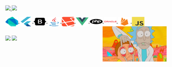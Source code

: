 ### 

<div>
  <a href="https://github.com/raphaelmoraes">
  <img height="180em" src="https://github-readme-stats.vercel.app/api?username=raphaelmoraes&show_icons=true&include_all_commits=true&count_private=true"/>
  <img height="180em" src="https://github-readme-stats.vercel.app/api/top-langs/?username=raphaelmoraes&layout=compact&langs_count=10"/>
</div>

  
<div style="display: inline_block"><br>
  <img align="center" height="30" width="40" title="Dart" src="https://github.com/devicons/devicon/blob/master/icons/dart/dart-original.svg">
  <img align="center" height="30" width="40" title="Flutter" src="https://github.com/devicons/devicon/blob/master/icons/flutter/flutter-original.svg">
  <img align="center" height="30" width="40" title="Bootstrap" src="https://github.com/devicons/devicon/blob/master/icons/bootstrap/bootstrap-plain.svg">
  <img align="center" height="30" width="40" title="Java" src="https://github.com/devicons/devicon/blob/master/icons/java/java-original.svg">
  <img align="center" height="30" width="40" title="Laravel" src="https://github.com/devicons/devicon/blob/master/icons/laravel/laravel-plain.svg">
  <img align="center" height="30" width="40" title="VueJS" src="https://github.com/devicons/devicon/blob/master/icons/vuejs/vuejs-original.svg">
  <img align="center" height="30" width="40" title="PHP" src="https://github.com/devicons/devicon/blob/master/icons/php/php-plain.svg">  
  <img align="center" height="30" width="40" title="Oracle" src="https://github.com/devicons/devicon/blob/master/icons/oracle/oracle-original.svg">
  <img align="center" height="30" width="40" title="Firebase" src="https://github.com/devicons/devicon/blob/master/icons/firebase/firebase-plain.svg">
  <img align="center" height="30" width="40" title="Javascript" src="https://raw.githubusercontent.com/devicons/devicon/master/icons/javascript/javascript-original.svg">
  
  
  <img align="right"  width="200" src="https://github.com/raphaelmoraes/raphaelmoraes/blob/main/rickmorty.gif">
</div>
  
  ##
  
  
  <div>
  <a href = "mailto:viladapenha@gmail.com"><img src="https://img.shields.io/badge/-Gmail-%23333?style=for-the-badge&logo=gmail&logoColor=white" target="_blank"></a>
  <a href="https://www.linkedin.com/in/raphael-moraes-7827936a/" target="_blank"><img src="https://img.shields.io/badge/-LinkedIn-%230077B5?style=for-the-badge&logo=linkedin&logoColor=white" target="_blank"></a>  
  </div>
  
 ##
  
  
